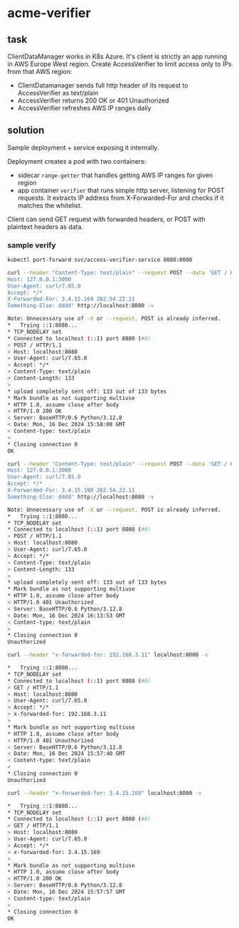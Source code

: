 # acme-verifier


## task

ClientDataManager works in K8s Azure. 
It's client is strictly an app running in AWS Europe West region.
Create AccessVerifier to limit access only to IPs from that AWS region:
- ClientDatamanager sends full http header of its request to AccessVerifier as text/plain
- AccessVerifier returns 200 OK or 401 Unauthorized 
- AccessVerifier refreshes AWS IP ranges daily


## solution

Sample deployment + service exposing it internally.

Deployment creates a pod with two containers:
- sidecar `range-getter` that handles getting AWS IP ranges for given region
- app container `verifier` that runs simple http server, listening for POST requests. It extracts IP address from X-Forwarded-For and checks if it matches the whitelist.

Client can send GET request with forwarded headers, or POST with plaintext headers as data.


### sample verify

```bash
kubectl port-forward svc/access-verifier-service 8080:8080
```

```bash
curl --header "Content-Type: text/plain" --request POST --data 'GET / HTTP/1.1
Host: 127.0.0.1:3000
User-Agent: curl/7.85.0
Accept: */*
X-Forwarded-For: 3.4.15.169 202.54.22.11
Something-Else: dddd' http://localhost:8080 -v

Note: Unnecessary use of -X or --request, POST is already inferred.
*   Trying ::1:8080...
* TCP_NODELAY set
* Connected to localhost (::1) port 8080 (#0)
> POST / HTTP/1.1
> Host: localhost:8080
> User-Agent: curl/7.65.0
> Accept: */*
> Content-Type: text/plain
> Content-Length: 133
>
* upload completely sent off: 133 out of 133 bytes
* Mark bundle as not supporting multiuse
* HTTP 1.0, assume close after body
< HTTP/1.0 200 OK
< Server: BaseHTTP/0.6 Python/3.12.8
< Date: Mon, 16 Dec 2024 15:58:08 GMT
< Content-type: text/plain
<
* Closing connection 0
OK            
```

```bash
curl --header "Content-Type: text/plain" --request POST --data 'GET / HTTP/1.1
Host: 127.0.0.1:3000
User-Agent: curl/7.85.0
Accept: */*
X-Forwarded-For: 3.4.15.180 202.54.22.11
Something-Else: dddd' http://localhost:8080 -v

Note: Unnecessary use of -X or --request, POST is already inferred.
*   Trying ::1:8080...
* TCP_NODELAY set
* Connected to localhost (::1) port 8080 (#0)
> POST / HTTP/1.1
> Host: localhost:8080
> User-Agent: curl/7.65.0
> Accept: */*
> Content-Type: text/plain
> Content-Length: 133
>
* upload completely sent off: 133 out of 133 bytes
* Mark bundle as not supporting multiuse
* HTTP 1.0, assume close after body
< HTTP/1.0 401 Unauthorized
< Server: BaseHTTP/0.6 Python/3.12.8
< Date: Mon, 16 Dec 2024 16:13:53 GMT
< Content-type: text/plain
<
* Closing connection 0
Unauthorized                                                                                                                                                                                                   ✔


```

```bash
curl --header "x-forwarded-for: 192.168.3.11" localhost:8080 -v

*   Trying ::1:8080...
* TCP_NODELAY set
* Connected to localhost (::1) port 8080 (#0)
> GET / HTTP/1.1
> Host: localhost:8080
> User-Agent: curl/7.65.0
> Accept: */*
> x-forwarded-for: 192.168.3.11
>
* Mark bundle as not supporting multiuse
* HTTP 1.0, assume close after body
< HTTP/1.0 401 Unauthorized
< Server: BaseHTTP/0.6 Python/3.12.8
< Date: Mon, 16 Dec 2024 15:57:40 GMT
< Content-type: text/plain
<
* Closing connection 0
Unauthorized   
```

```bash
curl --header "x-forwarded-for: 3.4.15.169" localhost:8080 -v

*   Trying ::1:8080...
* TCP_NODELAY set
* Connected to localhost (::1) port 8080 (#0)
> GET / HTTP/1.1
> Host: localhost:8080
> User-Agent: curl/7.65.0
> Accept: */*
> x-forwarded-for: 3.4.15.169
>
* Mark bundle as not supporting multiuse
* HTTP 1.0, assume close after body
< HTTP/1.0 200 OK
< Server: BaseHTTP/0.6 Python/3.12.8
< Date: Mon, 16 Dec 2024 15:57:57 GMT
< Content-type: text/plain
<
* Closing connection 0
OK        
```